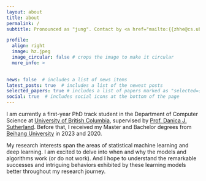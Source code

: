 ```yaml
---
layout: about
title: about
permalink: /
subtitle: Pronounced as "jung". Contact by <a href="mailto:{{zhhe@cs.ubc.ca}}"><i class="fas fa-fw fa-envelope" aria-hidden="true"></i>zhhe@cs.ubc.ca</a>.

profile:
  align: right
  image: hz.jpeg
  image_circular: false # crops the image to make it circular
  more_info: >
    

news: false  # includes a list of news items
latest_posts: true  # includes a list of the newest posts
selected_papers: true # includes a list of papers marked as "selected={true}"
social: true  # includes social icons at the bottom of the page
---
```

I am currently a first-year PhD track student in the Department of Computer Science at [University of British Columbia](https://www.ubc.ca), supervised by [Prof. Danica J. Sutherland](https://djsutherland.ml). Before that, I received my Master and Bachelor degrees from [Beihang University](https://ev.buaa.edu.cn) in 2023 and 2020. 

My research interests span the areas of statistical machine learning and deep learning.
I am excited to delve into when and why the models and algorithms work (or do not work). 
And I hope to understand the remarkable successes and intriguing behaviors exhibited by these learning models better throughout my research journey.
